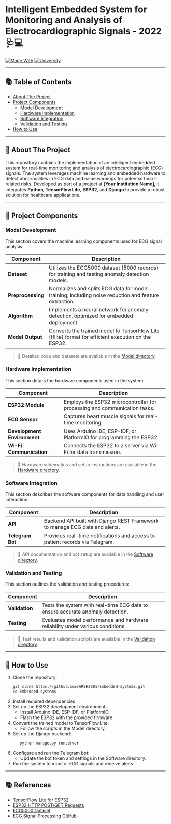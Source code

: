 # Intelligent Embedded System for Monitoring and Analysis of Electrocardiographic Signals - 2022 🩺💻

[![Made With](https://img.shields.io/badge/Made%20with-Python%2C%20TensorFlow%2C%20ESP32-blue)](https://shields.io/)
[![University](https://img.shields.io/badge/University-IUT-orange)]()

---

## 📚 Table of Contents

- [About The Project](#about-the-project)
- [Project Components](#project-components)
  - [Model Development](#model-development)
  - [Hardware Implementation](#hardware-implementation)
  - [Software Integration](#software-integration)
  - [Validation and Testing](#validation-and-testing)
- [How to Use](#how-to-use)

---

## 📖 About The Project

This repository contains the implementation of an intelligent embedded system for real-time monitoring and analysis of electrocardiographic (ECG) signals. The system leverages machine learning and embedded hardware to detect abnormalities in ECG data and issue warnings for potential heart-related risks. Developed as part of a project at **[Your Institution Name]**, it integrates **Python**, **TensorFlow Lite**, **ESP32**, and **Django** to provide a robust solution for healthcare applications.

---

## 📝 Project Components

### Model Development

This section covers the machine learning components used for ECG signal analysis:

| Component | Description |
|-----------|-------------|
| **Dataset** | Utilizes the ECG5000 dataset (5000 records) for training and testing anomaly detection models. |
| **Preprocessing** | Normalizes and splits ECG data for model training, including noise reduction and feature extraction. |
| **Algorithm** | Implements a neural network for anomaly detection, optimized for embedded deployment. |
| **Model Output** | Converts the trained model to TensorFlow Lite (tflite) format for efficient execution on the ESP32. |

> 📄 Detailed code and datasets are available in the [Model directory](https://github.com/ARSH2001/Embedded-systems/tree/main/Model).

### Hardware Implementation

This section details the hardware components used in the system:

| Component | Description |
|-----------|-------------|
| **ESP32 Module** | Employs the ESP32 microcontroller for processing and communication tasks. |
| **ECG Sensor** | Captures heart muscle signals for real-time monitoring. |
| **Development Environment** | Uses Arduino IDE, ESP-IDF, or PlatformIO for programming the ESP32. |
| **Wi-Fi Communication** | Connects the ESP32 to a server via Wi-Fi for data transmission. |

> 📄 Hardware schematics and setup instructions are available in the [Hardware directory](https://github.com/ARSH2001/Embedded-systems/tree/main/Hardware).

### Software Integration

This section describes the software components for data handling and user interaction:

| Component | Description |
|-----------|-------------|
| **API** | Backend API built with Django REST Framework to manage ECG data and alerts. |
| **Telegram Bot** | Provides real-time notifications and access to patient records via Telegram. |

> 📄 API documentation and bot setup are available in the [Software directory](https://github.com/ARSH2001/Embedded-systems/tree/main/Software).

### Validation and Testing

This section outlines the validation and testing procedures:

| Component | Description |
|-----------|-------------|
| **Validation** | Tests the system with real-time ECG data to ensure accurate anomaly detection. |
| **Testing** | Evaluates model performance and hardware reliability under various conditions. |

> 📄 Test results and validation scripts are available in the [Validation directory](https://github.com/ARSH2001/Embedded-systems/tree/main/Validation).

---

## 🚀 How to Use

1. Clone the repository:
   ```bash
   git clone https://github.com/ARSH2001/Embedded-systems.git
   cd Embedded-systems
2. Install required dependencies
3. Set up the ESP32 development environment:
   - Install Arduino IDE, ESP-IDF, or PlatformIO.
   - Flash the ESP32 with the provided firmware.
4. Convert the trained model to TensorFlow Lite:
   - Follow the scripts in the Model directory.
5. Set up the Django backend:
   ```bash
      python manage.py runserver
6. Configure and run the Telegram bot:
   - Update the bot token and settings in the Software directory.
7. Run the system to monitor ECG signals and receive alerts.
---
## 📚 References

- [TensorFlow Lite for ESP32](https://github.com/atomic14/tensorflow-lite-esp32)
- [ESP32 HTTP POST/GET Requests](https://randomnerdtutorials.com/esp32-http-get-post-arduino/)
- [ECG5000 Dataset](https://timeseriesclassification.com/description.php?Dataset=ECG5000)
- [ECG Signal Processing GitHub](https://github.com/pr1266/iot_ECG_signals_process/blob/master/ecg.csv)
